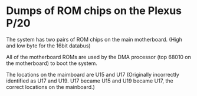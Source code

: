 # Dumps of ROM chips on the Plexus P/20

The system has two pairs of ROM chips on the main motherboard. (High and low byte for the 16bit databus)

All of the motherboard ROMs are used by the DMA processor (top 68010 on the motherboard) to boot the system. 

The locations on the maimboard are U15 and U17 (Originally incorrectly identified as U17 and U19. U17 became U15 and U19 became U17, the correct locations on the mainboard.)
